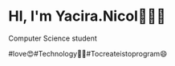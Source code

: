 
# HI, I'm Yacira.Nicol👋🏼✨ 
Computer Science student

#love😍#Technology👩‍💻#Tocreateistoprogram😄






